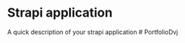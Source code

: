 # Strapi application

A quick description of your strapi application
#   P o r t f o l i o D v j  
 